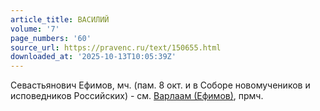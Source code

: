 ```yaml
---
article_title: ВАСИЛИЙ
volume: '7'
page_numbers: '60'
source_url: https://pravenc.ru/text/150655.html
downloaded_at: '2025-10-13T10:05:39Z'
---
```


Севастьянович Ефимов, мч. (пам. 8 окт. и в Соборе новомучеников и исповедников Российских) - см. [Варлаам (Ефимов)](<https://pravenc.ru/text/Варлаам (Ефимов).html>), прмч.
